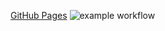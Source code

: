 [GitHub Pages](https://vadim010975.github.io/currency_converter/)
![example workflow](https://github.com/vadim010975/currency_converter/actions/workflows/deploy.yml/badge.svg)
